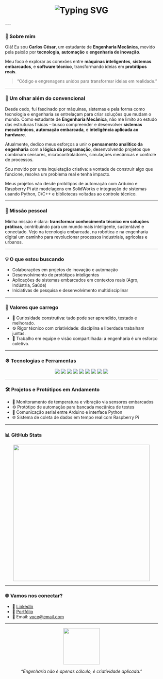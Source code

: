 <h1 align="center">
  <img src="https://readme-typing-svg.demolab.com?font=Fira+Code&weight=700&size=30&pause=1000&color=00FFD9&center=true&vCenter=true&width=1000&lines=Carlos+C%C3%A9sar+da+Rosa;Estudante+de+Engenharia+Mec%C3%A2nica;Tecnologia+%7C+Inova%C3%A7%C3%A3o+%7C+Sistemas+Embarcados" alt="Typing SVG" />
</h1>
---

### 🤖 Sobre mim

Olá! Eu sou **Carlos César**, um estudante de **Engenharia Mecânica**, movido pela paixão por **tecnologia**, **automação** e **engenharia de inovação**.  

Meu foco é explorar as conexões entre **máquinas inteligentes**, **sistemas embarcados**, e **software técnico**, transformando ideias em **protótipos reais**.

> “Código e engrenagens unidos para transformar ideias em realidade.”

---

### 🌌 Um olhar além do convencional

Desde cedo, fui fascinado por máquinas, sistemas e pela forma como tecnologia e engenharia se entrelaçam para criar soluções que mudam o mundo. Como estudante de **Engenharia Mecânica**, não me limito ao estudo das estruturas físicas – busco compreender e desenvolver **sistemas mecatrônicos**, **automação embarcada**, e **inteligência aplicada ao hardware**.

Atualmente, dedico meus esforços a unir o **pensamento analítico da engenharia** com a **lógica da programação**, desenvolvendo projetos que combinam sensores, microcontroladores, simulações mecânicas e controle de processos.

Sou movido por uma inquietação criativa: a vontade de construir algo que funcione, resolva um problema real e tenha impacto. 

Meus projetos vão desde protótipos de automação com Arduino e Raspberry Pi até modelagens em SolidWorks e integração de sistemas usando Python, C/C++ e bibliotecas voltadas ao controle técnico.

---

### 🚀 Missão pessoal

Minha missão é clara: **transformar conhecimento técnico em soluções práticas**, contribuindo para um mundo mais inteligente, sustentável e conectado. Vejo na tecnologia embarcada, na robótica e na engenharia digital um caminho para revolucionar processos industriais, agrícolas e urbanos.

---

### 💡 O que estou buscando

- Colaborações em projetos de inovação e automação  
- Desenvolvimento de protótipos inteligentes  
- Aplicações de sistemas embarcados em contextos reais (Agro, Indústria, Saúde)  
- Iniciativas de pesquisa e desenvolvimento multidisciplinar  

---

### 🧠 Valores que carrego

- 🚧 Curiosidade construtiva: tudo pode ser aprendido, testado e melhorado.  
- ⚙️ Rigor técnico com criatividade: disciplina e liberdade trabalham juntas.  
- 🤝 Trabalho em equipe e visão compartilhada: a engenharia é um esforço coletivo.  

---

### ⚙️ Tecnologias e Ferramentas

<p align="center">
  <img src="https://img.shields.io/badge/Python-3776AB?style=for-the-badge&logo=python&logoColor=white" />
  <img src="https://img.shields.io/badge/C%2FC++-00599C?style=for-the-badge&logo=c&logoColor=white" />
  <img src="https://img.shields.io/badge/Arduino-00979D?style=for-the-badge&logo=arduino&logoColor=white" />
  <img src="https://img.shields.io/badge/Embedded%20Systems-black?style=for-the-badge&logo=raspberrypi&logoColor=white" />
  <img src="https://img.shields.io/badge/Raspberry%20Pi-C51A4A?style=for-the-badge&logo=raspberrypi&logoColor=white" />
  <img src="https://img.shields.io/badge/SolidWorks-FF0000?style=for-the-badge&logo=solidworks&logoColor=white" />
  <img src="https://img.shields.io/badge/AutoCAD-D00000?style=for-the-badge&logo=autodesk&logoColor=white" />
  <img src="https://img.shields.io/badge/Linux-FCC624?style=for-the-badge&logo=linux&logoColor=black" />
  <img src="https://img.shields.io/badge/IoT-00A5FF?style=for-the-badge&logo=internetofthings&logoColor=white" />
</p>

---

### 🛠️ Projetos e Protótipos em Andamento

- 🔬 Monitoramento de temperatura e vibração via sensores embarcados  
- ⚙️ Protótipo de automação para bancada mecânica de testes  
- 📡 Comunicação serial entre Arduino e interface Python  
- 🌐 Sistema de coleta de dados em tempo real com Raspberry Pi  

---

### 📊 GitHub Stats

<p align="center">
  <img width="450" src="https://github-readme-stats.vercel.app/api?username=CarlosCesarRosa&show_icons=true&theme=tokyonight&count_private=true" />
</p>

---

### 🌐 Vamos nos conectar?

- 🔗 [LinkedIn](https://www.linkedin.com/in/carlos-c%C3%A9sar-da-rosa-007732364/)
- 🧠 [Portfólio](https://seuportfolio.com)
- 📧 Email: voce@email.com

---

<p align="center">
  <img src="https://media.giphy.com/media/13HgwGsXF0aiGY/giphy.gif" width="120" />
</p>
<p align="center">
  <em>“Engenharia não é apenas cálculo, é criatividade aplicada.”</em>
</p>
